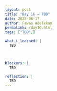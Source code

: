 ```yaml
---
layout: post
title: "Day 16 – TBD"
date: 2025-06-17
author: Fawas Adelekan
permalink: /day16.html
tags: ["TBD",]

what_i_learned: |
  TBD

  

blockers: |
  TBD

reflection: |
  TBD
---
```

